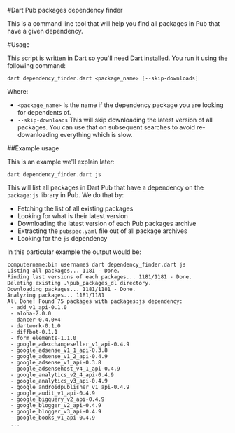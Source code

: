 #Dart Pub packages dependency finder

This is a command line tool that will help you find all packages in Pub that have a given dependency.

#Usage

This script is written in Dart so you'll need Dart installed. You run it using the following command:

    dart dependency_finder.dart <package_name> [--skip-downloads]
    
Where:

 - `<package_name>` Is the name if the dependency package you are looking for dependents of.
 - `--skip-downloads` This will skip downloading the latest version of all packages. You can use that on subsequent searches to avoid re-dowanloading everything which is slow.

##Example usage

This is an example we'll explain later:

    dart dependency_finder.dart js
    
This will list all packages in Dart Pub that have a dependency on the `package:js` library in Pub. We do that by:

 - Fetching the list of all existing packages
 - Looking for what is their latest version
 - Downloading the latest version of each Pub packages archive
 - Extracting the `pubspec.yaml` file out of all package archives
 - Looking for the `js` dependency

In this particular example the output would be:

    computername:bin username$ dart dependency_finder.dart js
    Listing all packages... 1181 - Done.
    Finding last versions of each packages... 1181/1181 - Done.
    Deleting existing .\pub_packages_dl directory.
    Downloading packages... 1181/1181 - Done.
    Analyzing packages... 1181/1181
    All Done! Found 75 packages with packages:js dependency:
     - add_v1_api-0.1.0
     - aloha-2.0.0
     - dancer-0.4.0+4
     - dartwork-0.1.0
     - diffbot-0.1.1
     - form_elements-1.1.0
     - google_adexchangeseller_v1_api-0.4.9
     - google_adsense_v1_1_api-0.3.8
     - google_adsense_v1_2_api-0.4.9
     - google_adsense_v1_api-0.3.8
     - google_adsensehost_v4_1_api-0.4.9
     - google_analytics_v2_4_api-0.4.9
     - google_analytics_v3_api-0.4.9
     - google_androidpublisher_v1_api-0.4.9
     - google_audit_v1_api-0.4.9
     - google_bigquery_v2_api-0.4.9
     - google_blogger_v2_api-0.4.9
     - google_blogger_v3_api-0.4.9
     - google_books_v1_api-0.4.9
     ...